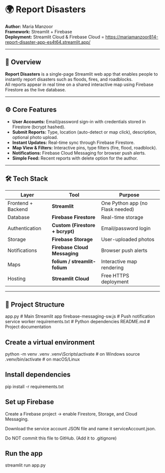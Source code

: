 # 🌍 Report Disasters

**Author:** Maria Manzoor  
**Framework:** Streamlit + Firebase  
**Deployment:** Streamlit Cloud & Firebase Cloud = https://mariamanzoor814-report-disaster-app-es4t64.streamlit.app/

---

## 🔎 Overview
**Report Disasters** is a single-page Streamlit web app that enables people to instantly report disasters such as floods, fires, and roadblocks.  
All reports appear in real time on a shared interactive map using Firebase Firestore as the live database.

---

## ⚙️ Core Features
- **User Accounts:** Email/password sign-in with credentials stored in Firestore (bcrypt hashed).  
- **Submit Reports:** Type, location (auto-detect or map click), description, optional photo upload.  
- **Instant Updates:** Real-time sync through Firebase Firestore.  
- **Map View & Filters:** Interactive pins, type filters (fire, flood, roadblock).  
- **Notifications:** Firebase Cloud Messaging for browser push alerts.  
- **Simple Feed:** Recent reports with delete option for the author.

---

## 🛠 Tech Stack
| Layer | Tool | Purpose |
|-------|------|----------|
| Frontend + Backend | **Streamlit** | One Python app (no Flask needed) |
| Database | **Firebase Firestore** | Real-time storage |
| Authentication | **Custom (Firestore + bcrypt)** | Email/password login |
| Storage | **Firebase Storage** | User-uploaded photos |
| Notifications | **Firebase Cloud Messaging** | Browser push alerts |
| Maps | **folium / streamlit-folium** | Interactive map rendering |
| Hosting | **Streamlit Cloud** | Free HTTPS deployment |

---

## 🧩 Project Structure
app.py # Main Streamlit app
firebase-messaging-sw.js # Push notification service worker
requirements.txt # Python dependencies
README.md # Project documentation

## Create a virtual environment
python -m venv .venv
.venv\Scripts\activate   # on Windows
source .venv/bin/activate  # on macOS/Linux

## Install dependencies
pip install -r requirements.txt

## Set up Firebase
Create a Firebase project → enable Firestore, Storage, and Cloud Messaging.

Download the service account JSON file and name it serviceAccount.json.

Do NOT commit this file to GitHub. (Add it to .gitignore)

## Run the app
streamlit run app.py


